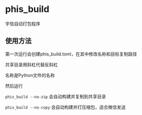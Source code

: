 # phis_build

宇信自动打包程序

## 使用方法

第一次运行会创建phis_build.toml，在其中修改名称和目标复制路径

共享目录用斜杠代替反斜杠

名称是Python文件的名称

然后运行

`phis_build --no-zip` 会自动构建并复制到共享目录

`phis_build --no-copy` 会自动构建并打压缩包，适合微信发送
